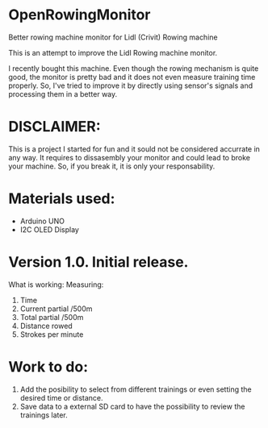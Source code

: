 # OpenRowingMonitor
Better rowing machine monitor for Lidl (Crivit) Rowing machine

This is an attempt to improve the Lidl Rowing machine monitor. 

I recently bought this machine. Even though the rowing mechanism is quite good, the monitor is pretty bad and it does not even measure training time properly.
So, I've tried to improve it by directly using sensor's signals and processing them in a better way.

# DISCLAIMER: 

This is a project I started for fun and it sould not be considered accurrate in any way. It requires to dissasembly your monitor and could lead to broke your machine. 
So, if you break it, it is only your responsability. 

# Materials used:
- Arduino UNO
- I2C OLED Display

# Version 1.0. Initial release.

What is working:
Measuring:
1. Time
2. Current partial /500m
3. Total partial /500m
4. Distance rowed
5. Strokes per minute

# Work to do:
1. Add the posibility to select from different trainings or even setting the desired time or distance.
2. Save data to a external SD card to have the possibility to review the trainings later.
